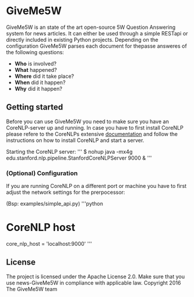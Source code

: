 # GiveMe5W

GiveMe5W is an state of the art open-source 5W Question Answering system for news articles. It can either be used through a simple RESTapi or directly included in existing Python projects. Depending on the configuration  GiveMe5W parses each document for thepasse answeres of the following  questions:

* **Who** is involved?
* **What** happened?
* **Where** did it take place?
* **When** did it happen?
* **Why** did it happen?

## Getting started
Before you can use GiveMe5W you need to make sure you have an CoreNLP-server up and running.
In case you have to first install CoreNLP please refere to the CoreNLPs extensive [documentation](https://stanfordnlp.github.io/CoreNLP/corenlp-server.html) and follow the instructions on how to install CoreNLP and start a server.

Starting the CoreNLP server: 
'''
$ nohup java -mx4g edu.stanford.nlp.pipeline.StanfordCoreNLPServer 9000 &
'''

### (Optional) Configuration
If you are running CoreNLP on a different port or machine you have to first adjust the network settings for the prerpocessor:

(Bsp: examples/simple_api.py)
'''python
# CoreNLP host
core_nlp_host = 'localhost:9000'
'''

## License

The project is licensed under the Apache License 2.0. Make sure that you use news-GiveMe5W in compliance with applicable law. Copyright 2016 The GiveMe5W team
